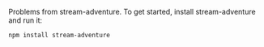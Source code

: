 Problems from stream-adventure. To get started, install stream-adventure and run it:

```npm install stream-adventure```
